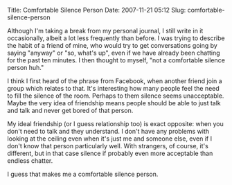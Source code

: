 Title: Comfortable Silence Person
Date: 2007-11-21 05:12
Slug: comfortable-silence-person

Although I'm taking a break from my personal journal, I still write in
it occasionally, albeit a lot less frequently than before. I was trying
to describe the habit of a friend of mine, who would try to get
conversations going by saying "anyway" or "so, what's up", even if we
have already been chatting for the past ten minutes. I then thought to
myself, "not a comfortable silence person huh."

I think I first heard of the phrase from Facebook, when another friend
join a group which relates to that. It's interesting how many people
feel the need to fill the silence of the room. Perhaps to them silence
seems unacceptable. Maybe the very idea of friendship means people
should be able to just talk and talk and never get bored of that person.

My ideal friendship (or I guess relationship too) is exact opposite:
when you don't need to talk and they understand. I don't have any
problems with looking at the ceiling even when it's just me and someone
else, even if I don't know that person particularly well. With
strangers, of course, it's different, but in that case silence if
probably even more acceptable than endless chatter.

I guess that makes me a comfortable silence person.

